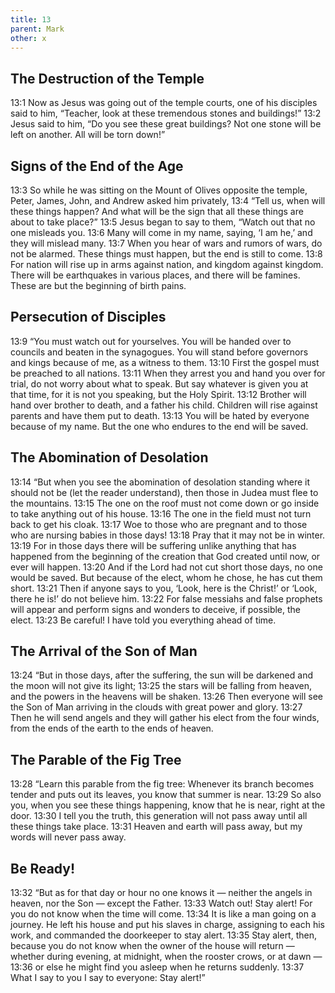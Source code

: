 ```yaml
---
title: 13
parent: Mark
other: x
---
```


## The Destruction of the Temple

<a name="13:1">13:1</a> Now as Jesus was going out of the temple courts, one of his disciples said to him, “Teacher, look at these tremendous stones and buildings!” <a name="13:2">13:2</a> Jesus said to him, “Do you see these great buildings? Not one stone will be left on another. All will be torn down!”

## Signs of the End of the Age

<a name="13:3">13:3</a> So while he was sitting on the Mount of Olives opposite the temple, Peter, James, John, and Andrew asked him privately, <a name="13:4">13:4</a> “Tell us, when will these things happen? And what will be the sign that all these things are about to take place?” <a name="13:5">13:5</a> Jesus began to say to them, “Watch out that no one misleads you. <a name="13:6">13:6</a> Many will come in my name, saying, ‘I am he,’ and they will mislead many. <a name="13:7">13:7</a> When you hear of wars and rumors of wars, do not be alarmed. These things must happen, but the end is still to come. <a name="13:8">13:8</a> For nation will rise up in arms against nation, and kingdom against kingdom. There will be earthquakes in various places, and there will be famines. These are but the beginning of birth pains.

## Persecution of Disciples

<a name="13:9">13:9</a> “You must watch out for yourselves. You will be handed over to councils and beaten in the synagogues. You will stand before governors and kings because of me, as a witness to them. <a name="13:10">13:10</a> First the gospel must be preached to all nations. <a name="13:11">13:11</a> When they arrest you and hand you over for trial, do not worry about what to speak. But say whatever is given you at that time, for it is not you speaking, but the Holy Spirit. <a name="13:12">13:12</a> Brother will hand over brother to death, and a father his child. Children will rise against parents and have them put to death. <a name="13:13">13:13</a> You will be hated by everyone because of my name. But the one who endures to the end will be saved.

## The Abomination of Desolation

<a name="13:14">13:14</a> “But when you see the abomination of desolation standing where it should not be (let the reader understand), then those in Judea must flee to the mountains. <a name="13:15">13:15</a> The one on the roof must not come down or go inside to take anything out of his house. <a name="13:16">13:16</a> The one in the field must not turn back to get his cloak. <a name="13:17">13:17</a> Woe to those who are pregnant and to those who are nursing babies in those days! <a name="13:18">13:18</a> Pray that it may not be in winter. <a name="13:19">13:19</a> For in those days there will be suffering unlike anything that has happened from the beginning of the creation that God created until now, or ever will happen. <a name="13:20">13:20</a> And if the Lord had not cut short those days, no one would be saved. But because of the elect, whom he chose, he has cut them short. <a name="13:21">13:21</a> Then if anyone says to you, ‘Look, here is the Christ!’ or ‘Look, there he is!’ do not believe him. <a name="13:22">13:22</a> For false messiahs and false prophets will appear and perform signs and wonders to deceive, if possible, the elect. <a name="13:23">13:23</a> Be careful! I have told you everything ahead of time.

## The Arrival of the Son of Man

<a name="13:24">13:24</a> “But in those days, after the suffering, the sun will be darkened and the moon will not give its light; <a name="13:25">13:25</a> the stars will be falling from heaven, and the powers in the heavens will be shaken. <a name="13:26">13:26</a> Then everyone will see the Son of Man arriving in the clouds with great power and glory. <a name="13:27">13:27</a> Then he will send angels and they will gather his elect from the four winds, from the ends of the earth to the ends of heaven.

## The Parable of the Fig Tree

<a name="13:28">13:28</a> “Learn this parable from the fig tree: Whenever its branch becomes tender and puts out its leaves, you know that summer is near. <a name="13:29">13:29</a> So also you, when you see these things happening, know that he is near, right at the door. <a name="13:30">13:30</a> I tell you the truth, this generation will not pass away until all these things take place. <a name="13:31">13:31</a> Heaven and earth will pass away, but my words will never pass away.

## Be Ready!

<a name="13:32">13:32</a> “But as for that day or hour no one knows it — neither the angels in heaven, nor the Son — except the Father. <a name="13:33">13:33</a> Watch out! Stay alert! For you do not know when the time will come. <a name="13:34">13:34</a> It is like a man going on a journey. He left his house and put his slaves in charge, assigning to each his work, and commanded the doorkeeper to stay alert. <a name="13:35">13:35</a> Stay alert, then, because you do not know when the owner of the house will return — whether during evening, at midnight, when the rooster crows, or at dawn — <a name="13:36">13:36</a> or else he might find you asleep when he returns suddenly. <a name="13:37">13:37</a> What I say to you I say to everyone: Stay alert!”
